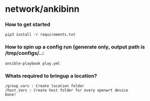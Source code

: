 # network/ankibinn

### How to get started

```
pip3 install -r requirements.txt
```

### How to spin up a config run (generate only, output path is /tmp/configs/..:

```
ansible-playbook play.yml
```

### Whats required to bringup a location?

```
/group_vars : Create location folder
/host_vars : Create host folder for every openwrt device
Done!

```
